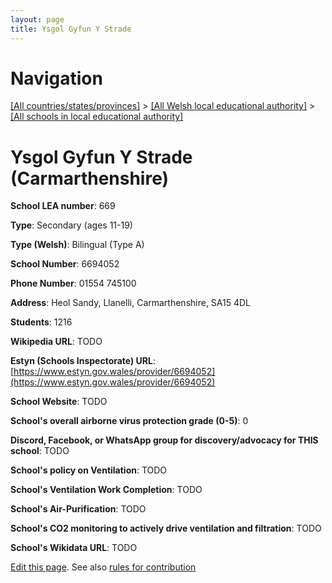 ```yaml
---
layout: page
title: Ysgol Gyfun Y Strade
---
```

# Navigation

[[All countries/states/provinces]](../../..) > [[All Welsh local educational authority]](../..) > [[All schools in local educational authority]](..)

# Ysgol Gyfun Y Strade (Carmarthenshire)

**School LEA number**: 669

**Type**: Secondary (ages 11-19)

**Type (Welsh)**: Bilingual (Type A)

**School Number**: 6694052

**Phone Number**: 01554 745100

**Address**: Heol Sandy, Llanelli, Carmarthenshire, SA15 4DL

**Students**: 1216

**Wikipedia URL**: TODO

**Estyn (Schools Inspectorate) URL**: [https://www.estyn.gov.wales/provider/6694052](https://www.estyn.gov.wales/provider/6694052)

**School Website**: TODO

**School's overall airborne virus protection grade (0-5)**: 0

**Discord, Facebook, or WhatsApp group for discovery/advocacy for THIS school**: TODO

**School's policy on Ventilation**: TODO

**School's Ventilation Work Completion**: TODO

**School's Air-Purification**: TODO

**School's CO2 monitoring to actively drive ventilation and filtration**: TODO

**School's Wikidata URL**: TODO




[Edit this page](https://github.com/VentilationProject/Wales/edit/prif/./Carmarthenshire/Ysgol_Gyfun_Y_Strade.md). See also [rules for contribution](../../../contribution-rules/)